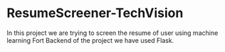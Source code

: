 # ResumeScreener-TechVision
In this project we are trying to screen the resume of user using machine learning 
Fort Backend of the project we have used Flask.

